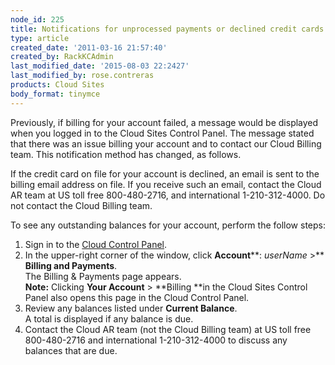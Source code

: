 ```yaml
---
node_id: 225
title: Notifications for unprocessed payments or declined credit cards
type: article
created_date: '2011-03-16 21:57:40'
created_by: RackKCAdmin
last_modified_date: '2015-08-03 22:2427'
last_modified_by: rose.contreras
products: Cloud Sites
body_format: tinymce
---
```


Previously, if billing for your account failed, a message would be
displayed when you logged in to the Cloud Sites Control Panel. The
message stated that there was an issue billing your account and to
contact our Cloud Billing team. This notification method has changed, as
follows.

If the credit card on file for your account is declined, an email is
sent to the billing email address on file. If you receive such an email,
contact the Cloud AR team at US toll free 800-480-2716, and
international 1-210-312-4000. Do not contact the Cloud Billing team.

To see any outstanding balances for your account, perform the follow
steps:

1.  Sign in to the [Cloud Control
    Panel](https://mycloud.rackspace.com/).
2.  In the upper-right corner of the window, click **Account****:
    *userName* \>** **Billing and Payments**. \
     The Billing & Payments page appears.\
     **Note:** Clicking **Your Account** \> **Billing **in the Cloud
    Sites Control Panel also opens this page in the Cloud Control Panel.
3.  Review any balances listed under **Current Balance**.\
     A total is displayed if any balance is due.
4.  Contact the Cloud AR team (not the Cloud Billing team) at US toll
    free 800-480-2716 and international 1-210-312-4000 to discuss any
    balances that are due.


